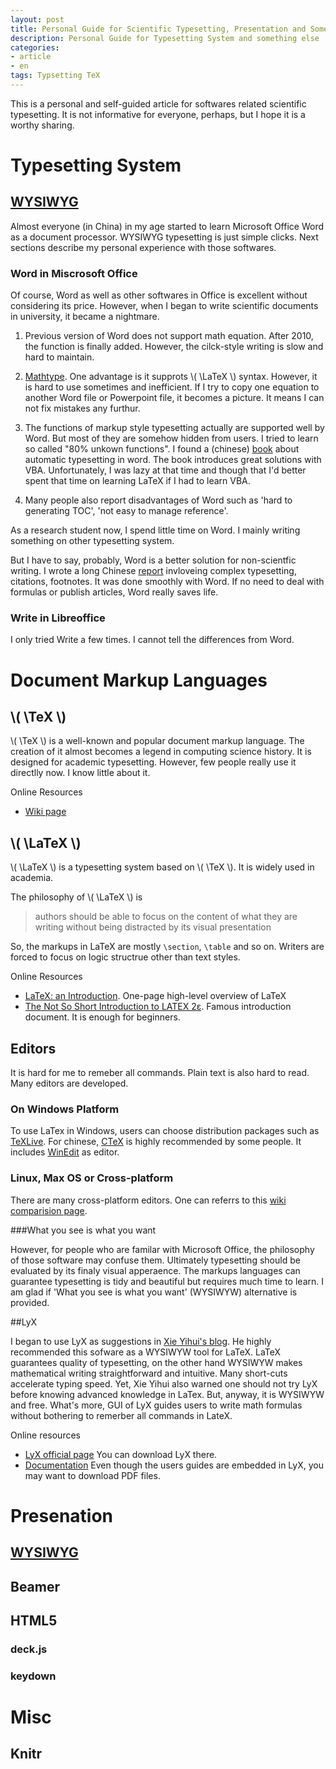 ```yaml
---
layout: post
title: Personal Guide for Scientific Typesetting, Presentation and Something Else
description: Personal Guide for Typesetting System and something else
categories: 
- article
- en
tags: Typsetting TeX
---
```


This is a personal and self-guided article for softwares related scientific typesetting. It is not informative for everyone, perhaps, but I hope it is a worthy sharing.

#  Typesetting System #

## [WYSIWYG](http://en.wikipedia.org/wiki/WYSIWYG)
Almost everyone (in China) in my age started to learn Microsoft Office Word as a document processor. WYSIWYG typesetting is just simple clicks.  Next sections describe my personal experience with those softwares.

### Word in Miscrosoft Office

Of course, Word as well as other softwares in Office is excellent without considering its price. However, when I began to write scientific documents in university, it became a nightmare. 

1. Previous version of Word does not support math equation. After 2010, the function is finally added. However, the cilck-style writing is slow and hard to maintain.

2. [Mathtype](http://www.dessci.com/en/products/MathType/). One advantage is it supprots \\( \LaTeX \\) syntax. However, it is hard to use sometimes and inefficient. If I try to copy one equation to another Word file or Powerpoint file, it becomes a picture. It means I can not fix mistakes any furthur.

3. The functions of markup style typesetting actually are supported well by Word. But most of they are somehow hidden from users. I tried to learn so called "80% unkown functions". I found a (chinese) [book](http://book.douban.com/subject/1193565/) about automatic typesetting in word. The book introduces great solutions with VBA. Unfortunately, I was lazy at that time and though that I'd better spent that time on learning LaTeX if I had to learn VBA. 

4. Many people also report disadvantages of Word such as 'hard to generating TOC', 'not easy to manage reference'.

As a research student now, I spend little time on Word. I mainly writing something on other typesetting system.

But I have to say, probably, Word is a better solution for non-scientfic writing. I wrote a long Chinese [report](https://docs.google.com/file/d/0B-p98azZDmMrc083T3ZJMnlGeU0/edit) invloveing complex typesetting, citations, footnotes. It was done smoothly with Word. If no need to deal with formulas or publish articles, Word really saves life.

### Write in Libreoffice
I only tried Write a few times. I cannot tell the differences from Word.

# Document Markup Languages
 
## \\( \TeX \\)

\\( \TeX \\) is a well-known and popular document markup language. The creation  of it almost becomes a legend in computing science history. It is designed for academic typesetting. However, few people really use it directlly now. I know little about it.

Online Resources

* [Wiki page](http://en.wikipedia.org/wiki/TeX "Wiki page")
 
## \\( \LaTeX \\)
\\( \LaTeX \\) is a typesetting system based on \\( \TeX \\). It is widely used in academia.

The philosophy of \\( \LaTeX \\) is  

> authors should be able to focus on the content of what they are writing without being distracted by its visual presentation

So, the markups in LaTeX are mostly `\section`, `\table` and so on. Writers are forced to focus on logic structrue other than text styles.

Online Resources

* [LaTeX: an Introduction](http://www.techscribe.co.uk/ta/latex-introduction.pdf). One-page high-level overview of LaTeX
* [The Not So Short Introduction to LATEX 2ε](http://tobi.oetiker.ch/lshort/lshort.pdf). Famous introduction document. It is enough for beginners.

## Editors
It is hard for me to remeber all commands. Plain text is also hard to read. Many editors are developed.

### On Windows Platform
To use LaTex in Windows, users can choose distribution packages such as [TeXLive](http://www.tug.org/texlive/). For chinese, [CTeX](http://www.ctex.org/HomePage) is highly recommended by some people. It includes [WinEdit](http://www.winedt.com/) as editor.

### Linux, Max OS or Cross-platform
There are many cross-platform editors. One can referrs to this [wiki comparision page](http://en.wikipedia.org/wiki/Comparison_of_TeX_editors).


###What you see is what you want

However, for people who are familar with Microsoft Office, the philosophy of those software may confuse them. Ultimately typesetting should be evaluated by its finaly visual apperaence. The markups languages can guarantee typesetting is tidy and beautiful but requires much time to learn. I am glad if 'What you see is what you want' (WYSIWYW) alternative is provided.

##LyX


I began to use LyX as suggestions in [Xie Yihui's blog](http://yihui.name). He highly recommended this sofware as a WYSIWYW tool for LaTeX. LaTeX guarantees quality of typesetting, on the other hand WYSIWYW makes mathematical writing straightforward and intuitive. Many short-cuts accelerate typing speed. Yet, Xie Yihui also warned one should not try LyX before knowing advanced knowledge in LaTex. But, anyway, it is WYSIWYW and free. What's more, GUI of LyX guides users to write math formulas without bothering to remerber all commands in LateX.

Online resources

* [LyX official page](http://www.lyx.org/) You can download LyX there.
* [Documentation](http://wiki.lyx.org/LyX/Documentation) Even though the users guides are embedded in LyX, you may want to download PDF files.

# Presenation

## [WYSIWYG](http://en.wikipedia.org/wiki/WYSIWYG)

## Beamer

## HTML5

### deck.js

### keydown

# Misc

## Knitr

 